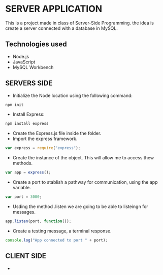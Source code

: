 # SERVER APPLICATION

This is a project made in class of Server-Side Programming. the idea is create a server connected with a database in MySQL.

## Technologies used

- Node.js
- JavaScript
- MySQL Workbench

## SERVERS SIDE

- Initialize the Node location using the following command:

```js
npm init
```
- Install Express:

```js
npm install express
```
- Create the Express.js file inside the folder.
- Import the express framework.
```js
var express = require("express");
```
- Create the instance of the object. This will allow me to access thew methods.
```js
var app = express();
```
- Create a port to stablish a pathway for communication, using the app variable.
```js
var port = 3000;
```
- Usding the method .listen we are going to be able to listeingn for messages.
```js
app.listen(port, function());
```
- Create a testing message, a terminal response.
```js
console.log("App connected to port " + port);
```
## CLIENT SIDE

-

























